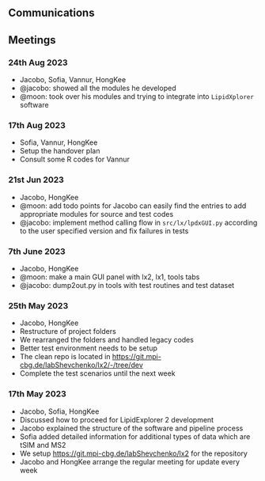 Communications
--

## Meetings
### 24th Aug 2023
* Jacobo, Sofia, Vannur, HongKee
* @jacobo: showed all the modules he developed
* @moon: took over his modules and trying to integrate into `LipidXplorer` software


### 17th Aug 2023
* Sofia, Vannur, HongKee
* Setup the handover plan
* Consult some R codes for Vannur


### 21st Jun 2023
* Jacobo, HongKee
* @moon: add todo points for Jacobo can easily find the entries to add appropriate modules for source and test codes
* @jacobo: implement method calling flow in `src/lx/lpdxGUI.py` according to the user specified version and fix failures in tests


### 7th June 2023
* Jacobo, HongKee
* @moon: make a main GUI panel with lx2, lx1, tools tabs
* @jacobo: dump2out.py in tools with test routines and test dataset


### 25th May 2023
* Jacobo, HongKee
* Restructure of project folders
* We rearranged the folders and handled legacy codes
* Better test environment needs to be setup
* The clean repo is located in https://git.mpi-cbg.de/labShevchenko/lx2/-/tree/dev
* Complete the test scenarios until the next week


### 17th May 2023
* Jacobo, Sofia, HongKee
* Discussed how to proceed for LipidExplorer 2 development
* Jacobo explained the structure of the software and pipeline process
* Sofia added detailed information for additional types of data which are tSIM and MS2
* We setup https://git.mpi-cbg.de/labShevchenko/lx2 for the repository
* Jacobo and HongKee arrange the regular meeting for update every week
